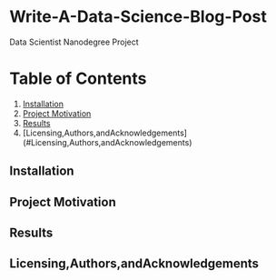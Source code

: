 # Write-A-Data-Science-Blog-Post

Data Scientist Nanodegree Project

# Table of Contents

1. [Installation](#Installation)
2. [Project Motivation](#Project-Motivation)
3. [Results](#Results)
4. [Licensing,Authors,andAcknowledgements] (#Licensing,Authors,andAcknowledgements)



## Installation



## Project Motivation

## Results


## Licensing,Authors,andAcknowledgements
